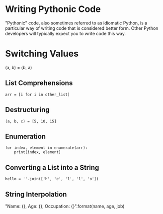 # Writing Pythonic Code

"Pythonic" code, also sometimes referred to as idiomatic Python, is a particular way of writing code that is considered better form. Other Python developers will typically expect you to write code this way.

# Switching Values

(a, b) = (b, a)

## List Comprehensions

`arr = [i for i in other_list]`

## Destructuring

`(a, b, c) = [5, 10, 15]`

## Enumeration

```
for index, element in enumerate(arr):
    print(index, element)
```

## Converting a List into a String

`hello = ''.join(['h', 'e', 'l', 'l', 'o'])`

## String Interpolation

"Name: {}, Age: {}, Occupation: {}".format(name, age, job)
